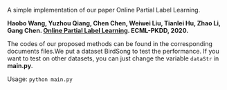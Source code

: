 A simple implementation of our paper Online Partial Label Learning.

**Haobo Wang, Yuzhou Qiang, Chen Chen, Weiwei Liu, Tianlei Hu, Zhao Li, Gang Chen. [Online Partial Label Learning](https://bitbucket.org/ghentdatascience/ecmlpkdd20-papers/raw/master/RT/sub_243.pdf). ECML-PKDD, 2020.**

The codes of our proposed methods can be found in the corresponding documents files.We put a dataset BirdSong to test the performance. If you want to test on other datasets, you can just change the variable ```dataStr``` in **main.py**.

Usage: ```python main.py```
